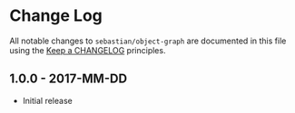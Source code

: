 # Change Log

All notable changes to `sebastian/object-graph` are documented in this file using the [Keep a CHANGELOG](http://keepachangelog.com/) principles.

## 1.0.0 - 2017-MM-DD

* Initial release

